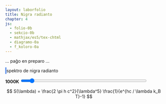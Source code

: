 ```yaml
---
layout: laborfolio
title: Nigra radianto
chapter: 4
js:
  - folio-0b
  - sekcio-0b 
  - mathjax/es5/tex-chtml
  - diagramo-0a
  - f_koloro-0a
---
```


... paĝo en preparo ...


<!-- 

https://en.wikipedia.org/wiki/Black_body
https://en.wikipedia.org/wiki/Planck%27s_law
https://en.wikipedia.org/wiki/Thermal_radiation
https://en.wikipedia.org/wiki/Planckian_locus
http://hyperphysics.phy-astr.gsu.edu/hbase/mod6.html#c4 

Derivado de la leĝo de Planck:
https://edisciplinas.usp.br/pluginfile.php/48089/course/section/16461/qsp_chapter10-plank.pdf
https://eng.libretexts.org/Bookshelves/Materials_Science/Supplemental_Modules_(Materials_Science)/Electronic_Properties/Solving_the_Ultraviolet_Catastrophe

... du termoj: unu priskribantaj la ondospecojn (laŭ frekvenco en volumero), la dua
priskribanta la energidistribuon laŭ Boltzmann-distribuo k Planck-Einstein-rilato
en termodinamiko ekvilibro.... la eblaj n en E=nhf

kiel klarigi la plank-ejnŝtejn-rilato...?
energio de unuopa oscilo 1Hz: E = h
energio proporcia al frekvenco: E = hf
n osciloj: E = nhf

kp. kineta energio: E = mv² (v=c: E = mc²)

-->

<style>
    canvas {
        border: 2px solid cornflowerblue;
    }
</style>


<canvas id="spektro" width="500" height="500"></canvas>
spektro de nigra radianto

<b id="temperaturo_info">1000K</b>
<input type="range" id="temperaturo" style="width: 50em; max-width: 80%" min="300" max="10000" value="1000" step="100" onchange="aktualigo()" oninput="aktualigo_info()">


<script>
    
const canvas = document.getElementById("spektro");
const dgr = new Diagramo(canvas);

/*
/// konstantoj
const h = 6.62607015e-34 ;// Planka efikokvantumo en Js
const c = 2.99792458e8; // lumrapido en m/s
const kB = 1.380649e-23; // Boltzmann-konstanto en J/K

const c1 = 2*h*c*c; // *Math.PI
const c2 = h*c/kB; // faktoro por nm: 1e9
*/

function aktualigo_info() {
    const temp = ĝi('#temperaturo').value;
    ĝi('#temperaturo_info').textContent = temp + 'K';
}

function aktualigo() {
    const T = ĝi('#temperaturo').value;
    const lmin = 100, lmax=1500;
    /*
    const ss = Koloro.spektro(lmax,T)
    const smax = 10**(Math.ceil(Math.log10(ss)));
    */
    /*
    let smax = 1e15;
    if (T<600) smax=1e6;
    else if (T<800) smax=1e8;
    else if (T<1200) smax=1e10;
    else if (T<1600) smax=1e11;
    else if (T<2400) smax=1e12
    else if (T<3800) smax = 1e13;
    else if (T<6100) smax = 1e14;
    */
    //ctx.clearRect(0, 0, canvas.width, canvas.height);
    dgr.viŝu("black");
    plot(lmin,lmax,T,"white");
    radimakulo(T);
}


function plot(lmin,lmax,T,koloro="black") {
    // kalkulu spektrovaloron por ĉiu x (0..width)
    const dl = (lmax-lmin)/canvas.width;
    let S = []; //, smax = 0;
    let K = [];
    let smax = 0;
    ///debugger;
    for (let l=lmin;l<lmax;l+=dl) {
        const s = Koloro.spektro(l,T);
        // if (s>smax) smax = s;
        S.push(s);
        smax = Math.max(s,smax);
        // lumkoloro
        const k = Koloro.lumkoloro(l);
        K.push(k);
    }
    // desegnu la kurbon
    dgr.skalo_x(lmin,lmax,10,100,0,"nm","white");
    let ymax = 10**(Math.ceil(Math.log10(smax)));
    if (ymax<100) ymax = 100;
    dgr.skalo_y(0,ymax,ymax/100,ymax/10,1,"","white");
    sy = (canvas.height-2)/ymax;
    ///console.log("ymax: "+ymax+" sy: "+sy);    
    for (let x=0;x<canvas.width;x++) {
        const y = Math.trunc(sy*S[x]);
        // montru videblan spektron
        if (K[x] != "#000000") {
            //vlinio(x,K[x],ctx);
            dgr.linio(x,0,x,canvas.height,K[x]);
        }
        // desegnu radiecon
        // punkto(x,canvas.height-y,1,koloro,ctx);
        dgr.punkto(x,canvas.height-y,1,koloro)
        //console.log("x: "+x+" y:" +y);
    }
}

// testu lumkoloro
//console.log(Koloro.lumkoloro(500));

/*
const lmin = 100, lmax=5000;
const smax = 6e13;
plot(lmin,lmax,smax,3000,"red");
plot(lmin,lmax,smax,4000,"brown");
plot(lmin,lmax,smax,5000,"green");
plot(lmin,lmax,smax,6000,"blue");
plot(lmin,lmax,smax,7000,"violet");
*/

function radimakulo(T) {

/*
    // gammo-korekto
    const g = 0.055;

    const k = Koloro.nigra_radianto_rgb(T).map(x => {
        if (x <= 0.0031308)
            x = 12.92 * x;
        else
            x = (1+g) * x**(1/2.4) - g

        return Math.trunc(255*x);
    });     
    */
    const [r,g,b] = Koloro.nigra_radianto_rgb(T);
    const kstr = Koloro.rgb_gammo(r,g,b,0.8); // `rgb(${k[0]},${k[1]},${k[2]})`;
    console.log(kstr);
    // ankoraŭ la koloro ne ĝustas
    dgr.punkto(canvas.width-30,30,25,kstr);
}

// desegnu
aktualigo();

</script>



$$ S(\lambda) = \frac{2 \pi h c^2}{\lambda^5} \frac{1}{e^{hc / \lambda k_B T}-1} $$


